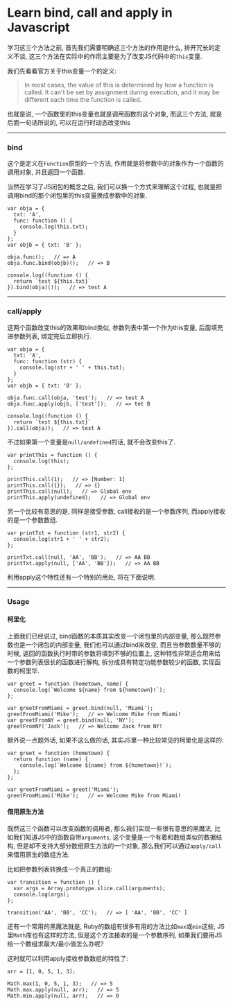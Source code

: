 # Learn bind, call and apply in Javascript

学习这三个方法之前, 首先我们需要明确这三个方法的作用是什么, 排开冗长的定义不谈, 这三个方法在实际中的作用主要是为了改变JS代码中的```this```变量.

我们先看看官方关于this变量一个的定义:

> In most cases, the value of this is determined by how a function is called. It can't be set by assignment during execution, and it may be different each time the function is called.

也就是说, 一个函数里的this变量也就是调用函数的这个对象, 而这三个方法, 就是后面一句话所说的, 可以在运行时动态改变this

---

### bind

这个是定义在```Function```原型的一个方法, 作用就是将参数中的对象作为一个函数的调用对象, 并且返回一个函数.

当然在学习了JS闭包的概念之后, 我们可以换一个方式来理解这个过程, 也就是把调用bind的那个闭包里的this变量换成参数中的对象.

    var obja = {
      txt: 'A',
      func: function () {
        console.log(this.txt);
      }
    };
    var objb = { txt: 'B' };

    obja.func();   // => A
    obja.func.bind(objb)();   // => B

    console.log((function () {
      return `test ${this.txt}`
    }).bind(obja)());   // => test A

---

### call/apply

这两个函数改变this的效果和bind类似, 参数列表中第一个作为this变量, 后面填充进参数列表, 绑定完后立即执行.
    
    var obja = {
      txt: 'A',
      func: function (str) {
        console.log(str + ' ' + this.txt);
      }
    };
    var objb = { txt: 'B' };

    obja.func.call(obja, 'test');   // => test A
    obja.func.apply(objb, ['test']);   // => tet B

    console.log((function () {
      return `test ${this.txt}`
    }).call(obja));   // => test A

不过如果第一个变量是```null/undefined```的话, 就不会改变this了.

    var printThis = function () {
      console.log(this);
    };

    printThis.call(1);   // => [Number: 1]
    printThis.call({});   // => {}
    printThis.call(null);   // => Global env
    printThis.apply(undefined);   // => Global env

另一个比较有意思的是, 同样是接受参数, call接收的是一个参数序列, 而apply接收的是一个参数数组.

    var printTxt = function (str1, str2) {
      console.log(str1 + ' ' + str2);
    };

    printTxt.call(null, 'AA', 'BB');   // => AA BB
    printTxt.apply(null, ['AA', 'BB']);   // => AA BB

利用apply这个特性还有一个特别的用处, 将在下面说明.

---

### Usage

#### 柯里化

上面我们已经说过, bind函数的本质其实改变一个闭包里的内部变量, 那么既然参数也是一个闭包的内部变量, 我们也可以通过bind来改变, 而且当参数数量不够的时候, 返回的函数执行时带的参数将填到不够的位置上, 这种特性非常适合用来给一个参数列表很长的函数进行解构, 拆分成具有特定功能参数较少的函数, 实现函数的柯里华.

    var greet = function (hometown, name) {
      console.log(`Welcome ${name} from ${hometown}!`);
    };

    var greetFromMiami = greet.bind(null, 'Miami');
    greetFromMiami('Mike');   // => Welcome Mike from Miami!
    var greetFromNY = greet.bind(null, 'NY');
    greetFromNY('Jack');   // => Welcome Jack from NY!

额外说一点题外话, 如果不这么做的话, 其实JS里一种比较常见的柯里化是这样的:

    var greet = function (hometown) {
      return function (name) {
        console.log(`Welcome ${name} from ${hometown}!`);
      };
    };

    var greetFromMiami = greet('Miami');
    greetFromMiami('Mike');   // => Welcome Mike from Miami!

#### 借用原生方法

既然这三个函数可以改变函数的调用者, 那么我们实现一些很有意思的黑魔法, 比如我们知道JS中的函数自带```arguments```, 这个变量是一个有着和数组类似的数据结构, 但是却不支持大部分数组原生方法的一个对象, 那么我们可以通过```apply/call```来借用原生的数组方法.

比如把参数列表转换成一个真正的数组:

    var transition = function () {
      var args = Array.prototype.slice.call(arguments);
      console.log(args);
    };

    transition('AA', 'BB', 'CC');   // => [ 'AA', 'BB', 'CC' ]

还有一个常用的黑魔法就是, Ruby的数组有很多有用的方法比如```max```或```min```这些, JS里```Math```库也有这样的方法, 但是这个方法接收的是一个参数序列, 如果我们要用JS给一个数组求最大/最小值怎么办呢?

这时就可以利用apply接收参数数组的特性了:

    arr = [1, 0, 5, 1, 3];

    Math.max(1, 0, 5, 1, 3);   // => 5
    Math.max.apply(null, arr);   // => 5
    Math.min.apply(null, arr);   // => 0